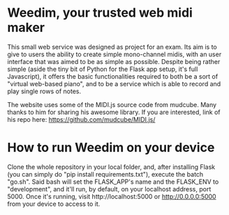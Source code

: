 # Weedim, your trusted web midi maker

This small web service was designed as project for an exam.
Its aim is to give to users the ability to create simple mono-channel midis, with an user interface that was aimed to be as
simple as possible.
Despite being rather simple (aside the tiny bit of Python for the Flask app setup, it's full Javascript), it offers the basic functionalities required to both be a sort of "virtual web-based piano", and 
to be a service which is able to record and play single rows of notes.

The website uses some of the MIDI.js source code from mudcube. Many thanks to him for sharing his awesome library.
If you are interested, link of his repo here: https://github.com/mudcube/MIDI.js/

# How to run Weedim on your device

Clone the whole repository in your local folder, and, after installing Flask (you can simply do "pip install requirements.txt"), execute the batch "go.sh".
Said bash will set the FLASK_APP's name and the FLASK_ENV to "development", and it'll run, by default, on
your localhost address, port 5000.
Once it's running, visit http://localhost:5000 or http://0.0.0.0:5000 from your device to access to it.
